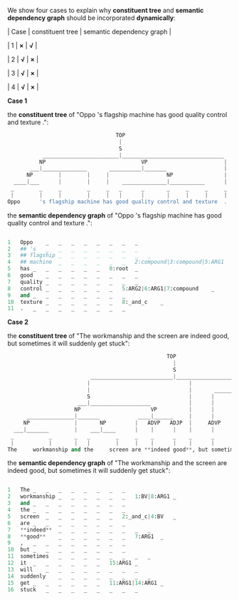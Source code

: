 
We show four cases to explain why **constituent tree** and **semantic dependency graph** should be incorporated **dynamically**:

| Case | constituent tree | semantic dependency graph |

| 1 | **×** | **√** |

| 2 | **√** | **×** |

| 3 | **√** | **×** |

| 4 | **√** | **×** |
 
**Case 1**

the **constituent tree** of "Oppo 's flagship machine has good quality control and texture .":

```py
                                  TOP                                 
                                   |                                   
                                   S                                  
           ________________________|________________________________   
          NP                              VP                        | 
       ___|______________       __________|_______                  |  
      NP        |        |     |                  NP                | 
  ____|___      |        |     |    ______________|___________      |  
 _        _     _        _     _   _      _       _     _     _     _ 
 |        |     |        |     |   |      |       |     |     |     |  
Oppo      's flagship machine has good quality control and texture  . 
```

the **semantic dependency graph** of "Oppo 's flagship machine has good quality control and texture .":

```py

1	Oppo	_	_	_	_	_	_	_	_
2	## 's	_	_	_	_	_	_	_	_
3	## flagship	_	_	_	_	_	_	_	_
4	## machine	_	_	_	_	_	_	2:compound|3:compound|5:ARG1	_
5	has	_	_	_	_	_	_	0:root	_
6	good	_	_	_	_	_	_	_	_
7	quality	_	_	_	_	_	_	_	_
8	control	_	_	_	_	_	_	5:ARG2|6:ARG1|7:compound	_
9	and	_	_	_	_	_	_	_	_
10	texture	_	_	_	_	_	_	8:_and_c	_
11	.	_	_	_	_	_	_	_	_
```

**Case 2**

the **constituent tree** of "The workmanship and the screen are indeed good, but sometimes it will suddenly get stuck":

```py
                                                  TOP                                               
                                                    |                                                 
                                                    S                                                
                          __________________________|______________________                           
                         |                               |                 S                         
                         |                               |       __________|______                    
                         S                               |      |      |          VP                 
                      ___|___________________            |      |      |    ______|__________         
                     NP                      VP          |      |      |   |      |          VP      
      _______________|_______            ____|______     |      |      |   |      |       ___|____    
     NP              |       NP         |   ADVP   ADJP  |     ADVP    NP  |     ADVP    |       ADJP
  ___|_______        |    ___|____      |    |      |    |      |      |   |      |      |        |   
 _           _       _   _        _     _    _      _    _      _      _   _      _      _        _  
 |           |       |   |        |     |    |      |    |      |      |   |      |      |        |   
The     workmanship and the     screen are **indeed good**, but sometimes  it will suddenly get     stuck

```

the **semantic dependency graph** of "The workmanship and the screen are indeed good, but sometimes it will suddenly get stuck":

```py

1	The	_	_	_	_	_	_	_	_
2	workmanship	_	_	_	_	_	_	1:BV|8:ARG1	_
3	and	_	_	_	_	_	_	_	_
4	the	_	_	_	_	_	_	_	_
5	screen	_	_	_	_	_	_	2:_and_c|4:BV	_
6	are	_	_	_	_	_	_	_	_
7	**indeed**	_	_	_	_	_	_	_	_
8	**good**	_	_	_	_	_	_	7:ARG1	_
9	,	_	_	_	_	_	_	_	_
10	but	_	_	_	_	_	_	_	_
11	sometimes	_	_	_	_	_	_	_	_
12	it	_	_	_	_	_	_	15:ARG1	_
13	will	_	_	_	_	_	_	_	_
14	suddenly	_	_	_	_	_	_	_	_
15	get	_	_	_	_	_	_	11:ARG1|14:ARG1	_
16	stuck	_	_	_	_	_	_	_	_

```
